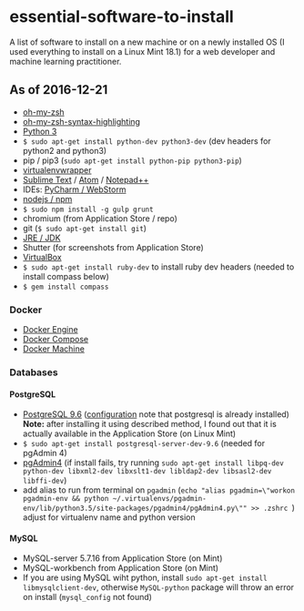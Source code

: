 # essential-software-to-install

A list of software to install on a new machine or on a newly installed OS (I used everything to install on a Linux Mint 18.1) for a web developer and machine learning practitioner.

## As of 2016-12-21

- [oh-my-zsh](https://github.com/robbyrussell/oh-my-zsh)
- [oh-my-zsh-syntax-highlighting](https://github.com/zsh-users/zsh-syntax-highlighting/blob/master/INSTALL.md)
- [Python 3](http://python.org)
- `$ sudo apt-get install python-dev python3-dev` (dev headers for python2 and python3)
- pip / pip3 (`sudo apt-get install python-pip python3-pip`)
- [virtualenvwrapper](http://virtualenvwrapper.readthedocs.io/en/latest/install.html)
- [Sublime Text](http://www.sublimetext.com/3) / [Atom](https://atom.io/) / [Notepad++](https://notepad-plus-plus.org/)
- IDEs: [PyCharm / WebStorm](https://www.jetbrains.com/)
- [nodejs / npm](https://nodejs.org/en/download/package-manager/#debian-and-ubuntu-based-linux-distributions)
- `$ sudo npm install -g gulp grunt`
- chromium (from Application Store / repo)
- git (`$ sudo apt-get install git`)
- [JRE / JDK](https://www.digitalocean.com/community/tutorials/how-to-install-java-on-ubuntu-with-apt-get)
- Shutter (for screenshots from Application Store)
- [VirtualBox](https://www.virtualbox.org/wiki/Linux_Downloads)
- `$ sudo apt-get install ruby-dev` to install ruby dev headers (needed to install compass below)
- `$ gem install compass`

### Docker

- [Docker Engine](https://docs.docker.com/engine/installation/)
- [Docker Compose](https://docs.docker.com/compose/install/)
- [Docker Machine](https://docs.docker.com/machine/install-machine/)

### Databases

#### PostgreSQL
- [PostgreSQL 9.6](https://raonyguimaraes.com/how-to-install-postgresql-9-6-on-ubuntudebianlinux-mint/) ([configuration](https://help.ubuntu.com/community/PostgreSQL) note that postgresql is already installed) **Note:** after installing it using described method, I found out that it is actually available in the Application Store (on Linux Mint)
- `$ sudo apt-get install postgresql-server-dev-9.6` (needed for pgAdmin 4)
- [pgAdmin4](https://www.pgadmin.org/download/pip4.php) (if install fails, try running `sudo apt-get install libpq-dev python-dev libxml2-dev libxslt1-dev libldap2-dev libsasl2-dev libffi-dev`)
- add alias to run from terminal on `pgadmin` (`echo "alias pgadmin=\"workon pgadmin-env && python ~/.virtualenvs/pgadmin-env/lib/python3.5/site-packages/pgadmin4/pgAdmin4.py\"" >> .zshrc
`) adjust for virtualenv name and python version

#### MySQL
- MySQL-server 5.7.16 from Application Store (on Mint)
- MySQL-workbench from Application Store (on Mint)
- If you are using MySQL wiht python, install `sudo apt-get install libmysqlclient-dev`, otherwise `MySQL-python` package will throw an error on install (`mysql_config` not found)
